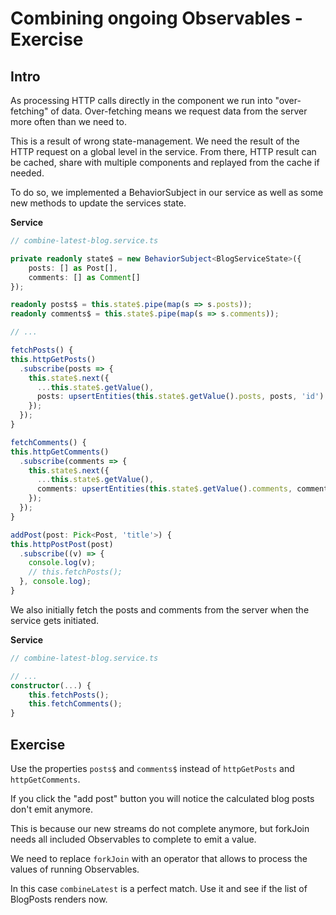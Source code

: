 # Combining ongoing Observables - Exercise

## Intro
As processing HTTP calls directly in the component we run into "over-fetching" of data.
Over-fetching means we request data from the server more often than we need to.

This is a result of wrong state-management. 
We need the result of the HTTP request on a global level in the service.
From there, HTTP result can be cached, share with multiple components and replayed from the cache if needed.
 
To do so, we implemented a BehaviorSubject in our service as well as 
some new methods to update the services state.

**Service**
```Typescript
// combine-latest-blog.service.ts

private readonly state$ = new BehaviorSubject<BlogServiceState>({
    posts: [] as Post[],
    comments: [] as Comment[]
}); 

readonly posts$ = this.state$.pipe(map(s => s.posts));
readonly comments$ = this.state$.pipe(map(s => s.comments));

// ...

fetchPosts() {
this.httpGetPosts()
  .subscribe(posts => {
    this.state$.next({
      ...this.state$.getValue(),
      posts: upsertEntities(this.state$.getValue().posts, posts, 'id')
    });
  });
}

fetchComments() {
this.httpGetComments()
  .subscribe(comments => {
    this.state$.next({
      ...this.state$.getValue(),
      comments: upsertEntities(this.state$.getValue().comments, comments, 'id')
    });
  });
}

addPost(post: Pick<Post, 'title'>) {
this.httpPostPost(post)
  .subscribe((v) => {
    console.log(v);
    // this.fetchPosts();
  }, console.log);
}
```

We also initially fetch the posts and comments from the server when the service gets initiated.

**Service**
```Typescript
// combine-latest-blog.service.ts

// ...
constructor(...) {
    this.fetchPosts();
    this.fetchComments();
}
```

## Exercise

Use the properties `posts$` and `comments$` instead of `httpGetPosts` and `httpGetComments`.

If you click the "add post" button you will notice the calculated blog posts don't emit anymore.

This is because our new streams do not complete anymore, but forkJoin needs all included Observables to complete to emit a value.

We need to replace `forkJoin` with an operator that allows to process the values of running Observables. 

In this case `combineLatest` is a perfect match. 
Use it and see if the list of BlogPosts renders now.





